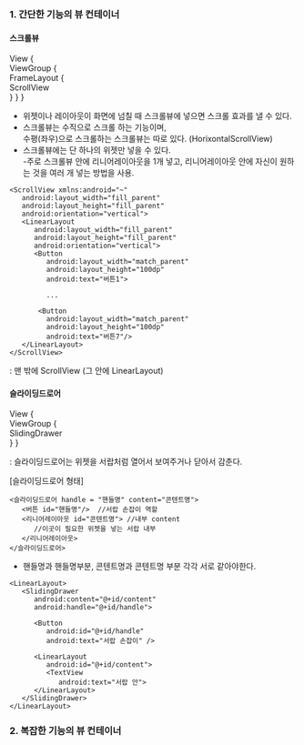 ### 1. 간단한 기능의 뷰 컨테이너  

#### 스크롤뷰  
View {  
    ViewGroup {  
        FrameLayout {  
            ScrollView  
        }
    }
}

- 위젯이나 레이아웃이 화면에 넘칠 때 스크롤뷰에 넣으면 스크롤 효과를 낼 수 있다.  
- 스크롤뷰는 수직으로 스크롤 하는 기능이며,  
  수평(좌우)으로 스크롤하는 스크롤뷰는 따로 있다. (HorixontalScrollView)  
- 스크롤뷰에는 단 하나의 위젯만 넣을 수 있다.  
-주로 스크롤뷰 안에 리니어레이아웃을 1개 넣고, 리니어레이아웃 안에 자신이 원하는 것을 여러 개 넣는 방법을 사용.  
```
<ScrollView xmlns:android="~"
   android:layout_width="fill_parent"
   android:layout_height="fill_parent"
   android:orientation="vertical">
   <LinearLayout
      android:layout_width="fill_parent"
      android:layout_height="fill_parent"
      android:orientation="vertical">
      <Button
         android:layout_width="match_parent"
         android:layout_height="100dp"
         android:text="버튼1">

         ...

       <Button
         android:layout_width="match_parent"
         android:layout_height="100dp"
         android:text="버튼7"/>   
   </LinearLayout>
</ScrollView>   
```
: 맨 밖에 ScrollView (그 안에 LinearLayout)  

#### 슬라이딩드로어
View {  
    ViewGroup {  
        SlidingDrawer  
    }
}

: 슬라이딩드로어는 위젯을 서랍처럼 열어서 보여주거나 닫아서 감춘다.  

[슬라이딩드로어 형태]  
```
<슬라이딩드로어 handle = "핸들명" content="콘텐트명">
   <버튼 id="핸들명"/>  //서랍 손잡이 역할
   <리니어레이아웃 id="콘텐트명"> //내부 content
      //이곳이 필요한 위젯을 넣는 서랍 내부  
   </리니어레이아웃>
</슬라이딩드로어>      
```
- 핸들명과 핸들명부분, 콘텐트명과 콘텐트명 부분 각각 서로 같아야한다.  
```
<LinearLayout>
   <SlidingDrawer
      android:content="@+id/content"
      android:handle="@+id/handle">

      <Button
         android:id="@+id/handle"
         android:text="서랍 손잡이" />

      <LinearLayout
         android:id="@+id/content">
         <TextView
            android:text="서랍 안">
      </LinearLayout>   
   </SlidingDrawer>   
</LinearLayout>
```
### 2. 복잡한 기능의 뷰 컨테이너  
